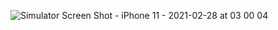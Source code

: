 ![Simulator Screen Shot - iPhone 11 - 2021-02-28 at 03 00 04](https://user-images.githubusercontent.com/79494760/110619481-3744aa80-81db-11eb-9155-f04b1995876f.png)
